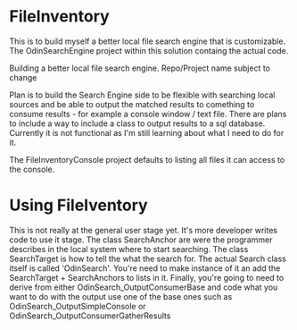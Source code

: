 # FileInventory

This is to build myself a better local file search engine that is customizable.  The OdinSearchEngine project within this solution containg the actual code.  


Building a better local file search engine.  Repo/Project name subject to change


Plan is to build the Search Engine side to be flexible with searching local sources and be able to output the matched results to comething to consume results - for example a console window / text file.  There are plans to include a way to include a class to output results to a sql database.  Currently it is not functional as I'm still learning about what I need to do for it.


The FileInventoryConsole project defaults to listing all files it can access to the console.


# Using FileIventory
This is not really at the general user stage yet.  It's more developer writes code to use it stage. The class SearchAnchor are were the programmer describes in the local system where to start searching. The class SearchTarget is how to tell the what the search for.  The actual Search class itself is called 'OdinSearch'. You're need to make instance of it an add the SearchTarget + SearchAnchors to lists in it.  Finally, you're going to need to derive from either OdinSearch_OutputConsumerBase and code what you want to do with the output use one of the base ones such as OdinSearch_OutputSimpleConsole or OdinSearch_OutputConsumerGatherResults